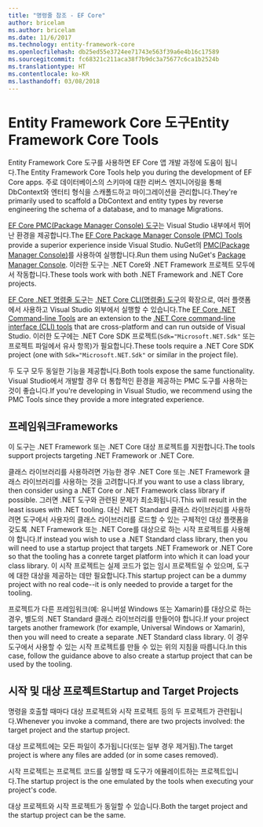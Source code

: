 ```yaml
---
title: "명령줄 참조 - EF Core"
author: bricelam
ms.author: bricelam
ms.date: 11/6/2017
ms.technology: entity-framework-core
ms.openlocfilehash: db25ed55e3724ee71743e563f39a6e4b16c17589
ms.sourcegitcommit: fc68321c211aca38f7b9dc3a75677c6ca1b2524b
ms.translationtype: HT
ms.contentlocale: ko-KR
ms.lasthandoff: 03/08/2018
---
```

<a name="entity-framework-core-tools"></a><span data-ttu-id="0e053-102">Entity Framework Core 도구</span><span class="sxs-lookup"><span data-stu-id="0e053-102">Entity Framework Core Tools</span></span>
===========================
<span data-ttu-id="0e053-103">Entity Framework Core 도구를 사용하면 EF Core 앱 개발 과정에 도움이 됩니다.</span><span class="sxs-lookup"><span data-stu-id="0e053-103">The Entity Framework Core Tools help you during the development of EF Core apps.</span></span> <span data-ttu-id="0e053-104">주로 데이터베이스의 스키마에 대한 리버스 엔지니어링을 통해 DbContext와 엔터티 형식을 스캐폴드하고 마이그레이션을 관리합니다.</span><span class="sxs-lookup"><span data-stu-id="0e053-104">They're primarily used to scaffold a DbContext and entity types by reverse engineering the schema of a database, and to manage Migrations.</span></span>

<span data-ttu-id="0e053-105">[EF Core PMC(Package Manager Console) 도구][1]는 Visual Studio 내부에서 뛰어난 환경을 제공합니다.</span><span class="sxs-lookup"><span data-stu-id="0e053-105">The [EF Core Package Manager Console (PMC) Tools][1] provide a superior experience inside Visual Studio.</span></span> <span data-ttu-id="0e053-106">NuGet의 [PMC(Package Manager Console)][2]를 사용하여 실행합니다.</span><span class="sxs-lookup"><span data-stu-id="0e053-106">Run them using NuGet's [Package Manager Console][2].</span></span> <span data-ttu-id="0e053-107">이러한 도구는 .NET Core와 .NET Framework 프로젝트 모두에서 작동합니다.</span><span class="sxs-lookup"><span data-stu-id="0e053-107">These tools work with both .NET Framework and .NET Core projects.</span></span>

<span data-ttu-id="0e053-108">[EF Core .NET 명령줄 도구][3]는 [.NET Core CLI(명령줄) 도구][4]의 확장으로, 여러 플랫폼에서 사용하고 Visual Studio 외부에서 실행할 수 있습니다.</span><span class="sxs-lookup"><span data-stu-id="0e053-108">The [EF Core .NET Command-line Tools][3] are an extension to the [.NET Core command-line interface (CLI) tools][4] that are cross-platform and can run outside of Visual Studio.</span></span> <span data-ttu-id="0e053-109">이러한 도구에는 .NET Core SDK 프로젝트(`Sdk="Microsoft.NET.Sdk"` 또는 프로젝트 파일에서 유사 항목)가 필요합니다.</span><span class="sxs-lookup"><span data-stu-id="0e053-109">These tools require a .NET Core SDK project (one with `Sdk="Microsoft.NET.Sdk"` or similar in the project file).</span></span>

<span data-ttu-id="0e053-110">두 도구 모두 동일한 기능을 제공합니다.</span><span class="sxs-lookup"><span data-stu-id="0e053-110">Both tools expose the same functionality.</span></span> <span data-ttu-id="0e053-111">Visual Studio에서 개발할 경우 더 통합적인 환경을 제공하는 PMC 도구를 사용하는 것이 좋습니다.</span><span class="sxs-lookup"><span data-stu-id="0e053-111">If you're developing in Visual Studio, we recommend using the PMC Tools since they provide a more integrated experience.</span></span>

<a name="frameworks"></a><span data-ttu-id="0e053-112">프레임워크</span><span class="sxs-lookup"><span data-stu-id="0e053-112">Frameworks</span></span>
----------
<span data-ttu-id="0e053-113">이 도구는 .NET Framework 또는 .NET Core 대상 프로젝트를 지원합니다.</span><span class="sxs-lookup"><span data-stu-id="0e053-113">The tools support projects targeting .NET Framework or .NET Core.</span></span>

<span data-ttu-id="0e053-114">클래스 라이브러리를 사용하려면 가능한 경우 .NET Core 또는 .NET Framework 클래스 라이브러리를 사용하는 것을 고려합니다.</span><span class="sxs-lookup"><span data-stu-id="0e053-114">If you want to use a class library, then consider using a .NET Core or .NET Framework class library if possible.</span></span> <span data-ttu-id="0e053-115">그러면 .NET 도구와 관련된 문제가 최소화됩니다.</span><span class="sxs-lookup"><span data-stu-id="0e053-115">This will result in the least issues with .NET tooling.</span></span> <span data-ttu-id="0e053-116">대신 .NET Standard 클래스 라이브러리를 사용하려면 도구에서 사용자의 클래스 라이브러리를 로드할 수 있는 구체적인 대상 플랫폼을 갖도록 .NET Framework 또는 .NET Core를 대상으로 하는 시작 프로젝트를 사용해야 합니다.</span><span class="sxs-lookup"><span data-stu-id="0e053-116">If instead you wish to use a .NET Standard class library, then you will need to use a startup project that targets .NET Framework or .NET Core so that the tooling has a conrete target platform into which it can load your class library.</span></span> <span data-ttu-id="0e053-117">이 시작 프로젝트는 실제 코드가 없는 임시 프로젝트일 수 있으며, 도구에 대한 대상을 제공하는 데만 필요합니다.</span><span class="sxs-lookup"><span data-stu-id="0e053-117">This startup project can be a dummy project with no real code--it is only needed to provide a target for the tooling.</span></span>

<span data-ttu-id="0e053-118">프로젝트가 다른 프레임워크(예: 유니버설 Windows 또는 Xamarin)를 대상으로 하는 경우, 별도의 .NET Standard 클래스 라이브러리를 만들어야 합니다.</span><span class="sxs-lookup"><span data-stu-id="0e053-118">If your project targets another framework (for example, Universal Windows or Xamarin), then you will need to create a separate .NET Standard class library.</span></span> <span data-ttu-id="0e053-119">이 경우 도구에서 사용할 수 있는 시작 프로젝트를 만들 수 있는 위의 지침을 따릅니다.</span><span class="sxs-lookup"><span data-stu-id="0e053-119">In this case, follow the guidance above to also create a startup project that can be used by the tooling.</span></span>

<a name="startup-and-target-projects"></a><span data-ttu-id="0e053-120">시작 및 대상 프로젝트</span><span class="sxs-lookup"><span data-stu-id="0e053-120">Startup and Target Projects</span></span>
---------------------------
<span data-ttu-id="0e053-121">명령을 호출할 때마다 대상 프로젝트와 시작 프로젝트 등의 두 프로젝트가 관련됩니다.</span><span class="sxs-lookup"><span data-stu-id="0e053-121">Whenever you invoke a command, there are two projects involved: the target project and the startup project.</span></span>

<span data-ttu-id="0e053-122">대상 프로젝트에는 모든 파일이 추가됩니다(또는 일부 경우 제거됨).</span><span class="sxs-lookup"><span data-stu-id="0e053-122">The target project is where any files are added (or in some cases removed).</span></span>

<span data-ttu-id="0e053-123">시작 프로젝트는 프로젝트 코드를 실행할 때 도구가 에뮬레이트하는 프로젝트입니다.</span><span class="sxs-lookup"><span data-stu-id="0e053-123">The startup project is the one emulated by the tools when executing your project's code.</span></span>

<span data-ttu-id="0e053-124">대상 프로젝트와 시작 프로젝트가 동일할 수 있습니다.</span><span class="sxs-lookup"><span data-stu-id="0e053-124">Both the target project and the startup project can be the same.</span></span>


  [1]: powershell.md
  [2]: https://docs.microsoft.com/nuget/tools/package-manager-console
  [3]: dotnet.md
  [4]: https://docs.microsoft.com/dotnet/core/tools/
